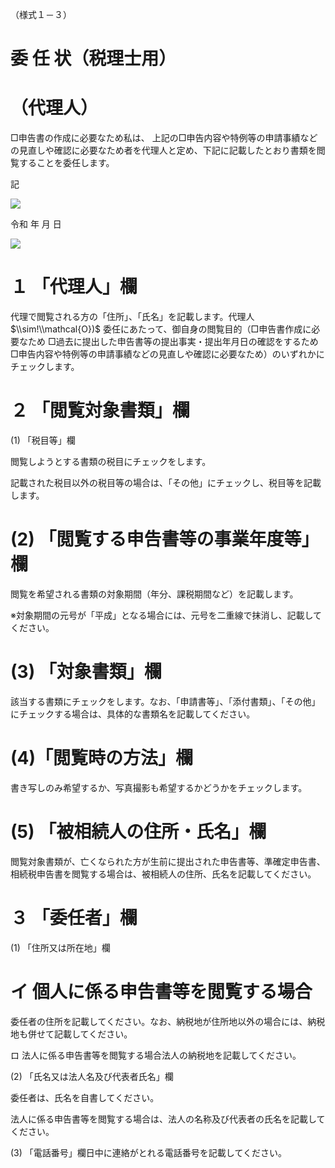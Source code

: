 （様式１－３）

# 委 任 状（税理士用）

# （代理人）

□申告書の作成に必要なため私は、 上記の□申告内容や特例等の申請事績などの見直しや確認に必要なため者を代理人と定め、下記に記載したとおり書類を閲覧することを委任します。

記

![](https://www.nta.go.jp/tmp/b9d4226d-418f-4388-ae26-3661fef5e54c/images/de9ba8599f2f980c569708a8a82c44c395c6cba96972b3af0b9ad09c6d21675a.jpg)

令和 年 月 日

![](https://www.nta.go.jp/tmp/b9d4226d-418f-4388-ae26-3661fef5e54c/images/d59f738c8148cc8b6b9e6fae1def7b600fc81492f65d14c71489790475275d2a.jpg)

# １ 「代理人」欄

代理で閲覧される方の「住所」、「氏名」を記載します。代理人 $\\sim!\\mathcal{O})$ 委任にあたって、御自身の閲覧目的（□申告書作成に必要なため □過去に提出した申告書等の提出事実・提出年月日の確認をするため □申告内容や特例等の申請事績などの見直しや確認に必要なため）のいずれかにチェックします。

# ２ 「閲覧対象書類」欄

(1) 「税目等」欄

閲覧しようとする書類の税目にチェックをします。

記載された税目以外の税目等の場合は、「その他」にチェックし、税目等を記載します。

# (2) 「閲覧する申告書等の事業年度等」欄

閲覧を希望される書類の対象期間（年分、課税期間など）を記載します。

※対象期間の元号が「平成」となる場合には、元号を二重線で抹消し、記載してください。

# (3) 「対象書類」欄

該当する書類にチェックをします。なお、「申請書等」、「添付書類」、「その他」にチェックする場合は、具体的な書類名を記載してください。

# (4)「閲覧時の方法」欄

書き写しのみ希望するか、写真撮影も希望するかどうかをチェックします。

# (5) 「被相続人の住所・氏名」欄

閲覧対象書類が、亡くなられた方が生前に提出された申告書等、準確定申告書、相続税申告書を閲覧する場合は、被相続人の住所、氏名を記載してください。

# ３ 「委任者」欄

(1) 「住所又は所在地」欄

# イ 個人に係る申告書等を閲覧する場合

委任者の住所を記載してください。なお、納税地が住所地以外の場合には、納税地も併せて記載してください。

ロ 法人に係る申告書等を閲覧する場合法人の納税地を記載してください。

(2) 「氏名又は法人名及び代表者氏名」欄

委任者は、氏名を自書してください。

法人に係る申告書等を閲覧する場合は、法人の名称及び代表者の氏名を記載してください。

(3) 「電話番号」欄日中に連絡がとれる電話番号を記載してください。
